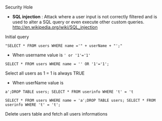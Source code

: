 Security Hole 

* **SQL injection** : Attack where a user input is not correctly filtered and is used to alter a SQL query or even execute other custom queries.
http://en.wikipedia.org/wiki/SQL_injection

Initial query 
````
"SELECT * FROM users WHERE name ='" + userName + "';"
````

  * When username value is 
````' or '1'='1'````
````
SELECT * FROM users WHERE name = '' OR '1'='1';
````
Select all users as 1 = 1 is always TRUE

  * When userName value is 
````
a';DROP TABLE users; SELECT * FROM userinfo WHERE 't' = 't
````
````
SELECT * FROM users WHERE name = 'a';DROP TABLE users; SELECT * FROM userinfo WHERE 't' = 't';
````
Delete users table and fetch all users informations



